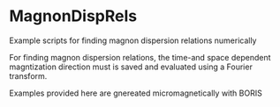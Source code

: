 # MagnonDispRels
Example scripts for finding magnon dispersion relations numerically

For finding magnon dispersion relations, the time-and space dependent magntization direction must is saved and evaluated using a Fourier transform.

Examples provided here are gnereated micromagnetically with BORIS
